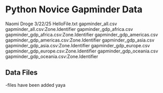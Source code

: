 # Python Novice Gapminder Data
Naomi Droge
3/22/25
HelloFile.txt
gapminder_all.csv
gapminder_all.csv:Zone.Identifier
gapminder_gdp_africa.csv
gapminder_gdp_africa.csv:Zone.Identifier
gapminder_gdp_americas.csv
gapminder_gdp_americas.csv:Zone.Identifier
gapminder_gdp_asia.csv
gapminder_gdp_asia.csv:Zone.Identifier
gapminder_gdp_europe.csv
gapminder_gdp_europe.csv:Zone.Identifier
gapminder_gdp_oceania.csv
gapminder_gdp_oceania.csv:Zone.Identifier
## Data Files 
-files have been added yaya
